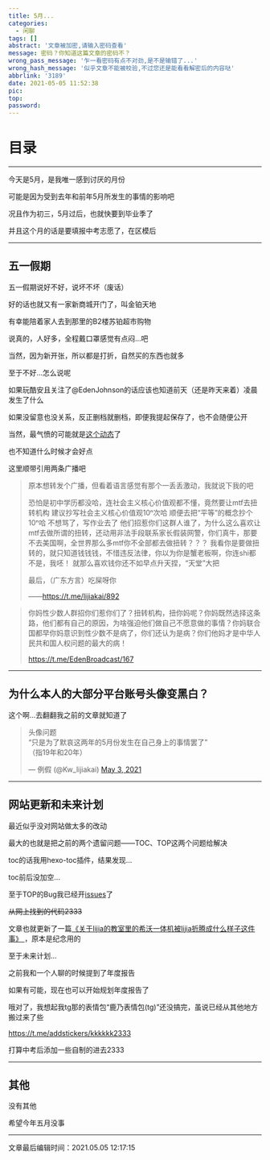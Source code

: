 ```yaml
---
title: 5月...
categories:
  - 闲聊
tags: []
abstract: '文章被加密,请输入密码查看'
message: 密码？你知道这篇文章的密码不？
wrong_pass_message: '乍一看密码有点不对劲,是不是输错了...'
wrong_hash_message: '似乎文章不能被校验,不过您还是能看看解密后的内容哒'
abbrlink: '3189'
date: 2021-05-05 11:52:38
pic:
top:
password:
---
```


# 目录

<!-- toc -->

---

今天是5月，是我唯一感到讨厌的月份

可能是因为受到去年和前年5月所发生的事情的影响吧

况且作为初三，5月过后，也就快要到毕业季了

并且这个月的话是要填报中考志愿了，在区模后

---

## 五一假期

五一假期说好不好，说坏不坏（废话）

好的话也就又有一家新商城开门了，叫金铂天地

有幸能陪着家人去到那里的B2楼苏铂超市购物

说真的，人好多，全程戴口罩感觉有点闷...吧

当然，因为新开张，所以都是打折，自然买的东西也就多

至于不好...怎么说呢

如果玩酷安且关注了@EdenJohnson的话应该也知道前天（还是昨天来着）凌晨发生了什么

如果没留意也没关系，反正删档就删档，即便我提起保存了，也不会随便公开

当然，最气愤的可能就是[这个动态](https://www.coolapk.com/feed/26743195?shareKey=MjhiZTAwNTg3ODE0NjA5MjE4NTc~&shareUid=3779066&shareFrom=com.coolapk.market_11.1.5.1)了

也不知道什么时候才会好点

这里顺带引用两条广播吧

> 原本想转发个广播，但看着语言感觉有那个一丢丢激动，我就说下我的吧
>
> 恐怕是初中学历都没哈，连社会主义核心价值观都不懂，竟然要让mtf去扭转机构
> 建议抄写社会主义核心价值观10ⁿ次哈
> 顺便去把“平等”的概念抄个10ⁿ哈
> 不想骂了，写作业去了
> 他们招惹你们这群人谁了，为什么这么喜欢让mtf去做所谓的扭转，还动用非法手段联系家长假装网警，你们真牛，那要不去美国啊，全世界那么多mtf你不全部都去做扭转？？？
> 我看你是要做扭转的，就只知道钱钱钱，不惜违反法律，你以为你是蟹老板啊，你连shi都不是，我呸！
> 就那么喜欢钱你还不如早点升天捏，“天堂”大把
> 
> 最后，（广东方言）吃屎呀你
> 
> ——https://t.me/lijiakai/892

> 你妈性少数人群招你们惹你们了？扭转机构，扭你妈呢？你妈既然选择这条路，他们都有自己的原因，为啥强迫他们做自己不愿意做的事情？你妈联合国都早你妈意识到性少数不是病了，你们还认为是病？你们他妈才是中华人民共和国人权问题的最大的病！
> 
> https://t.me/EdenBroadcast/167

---

## 为什么本人的大部分平台账号头像变黑白？

这个啊...去翻翻我之前的文章就知道了

<blockquote class="twitter-tweet"><p lang="zh" dir="ltr">头像问题<br>“只是为了默哀这两年的5月份发生在自己身上的事情罢了”<br>（指19年和20年）</p>&mdash; 例假 (@Kw_lijiakai) <a href="https://twitter.com/Kw_lijiakai/status/1389261107093663744?ref_src=twsrc%5Etfw">May 3, 2021</a></blockquote> <script async src="https://platform.twitter.com/widgets.js" charset="utf-8"></script>

---

## 网站更新和未来计划

最近似乎没对网站做太多的改动

最大的也就是把之前的两个遗留问题——TOC、TOP这两个问题给解决

toc的话我用hexo-toc插件，结果发现...

toc前后没加空...

至于TOP的Bug我已经开[issues](https://github.com/anillc/merry/issues/2)了

~~从网上找到的代码2333~~

文章也就更新了一篇[《关于lijia的教室里的希沃一体机被lijia折腾成什么样子这件事》
](https://blog.lijiakaijun.cyou/posts/22851.html)，原本是纪念用的

至于未来计划...

之前我和一个人聊的时候提到了年度报告

如果有可能，现在也可以开始规划年度报告了

哦对了，我想起我tg那的表情包“鹿乃表情包(tg)”还没搞完，虽说已经从其他地方搬过来了些

https://t.me/addstickers/kkkkkk2333

打算中考后添加一些自制的进去2333

---

## 其他

没有其他

希望今年五月没事

---

文章最后编辑时间：2021.05.05 12:17:15